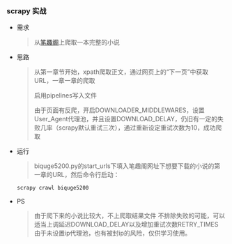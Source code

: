 ### scrapy 实战

* 需求

  > 从[笔趣阁](https://www.biquge5200.com/)上爬取一本完整的小说

* 思路

  > 从第一章节开始，xpath爬取正文，通过网页上的“下一页”中获取URL，一章一章的爬取
  >
  > 启用pipelines写入文件
  >
  > 由于页面有反爬，开启DOWNLOADER_MIDDLEWARES，设置User_Agent代理池，并且设置DOWNLOAD_DELAY，仍旧有一定的失败几率（scrapy默认重试三次），通过重新设定重试次数为10，成功爬取

* 运行
  > biquge5200.py的start_urls下填入笔趣阁网址下想要下载的小说的第一章的URL，然后命令行启动：

  ```cmd
  scrapy crawl biquge5200
  ```

* PS
  > 由于爬下来的小说比较大，不上爬取结果文件
  > 不排除失败的可能，可以适当上调延迟DOWNLOAD_DELAY以及增加重试次数RETRY_TIMES
  > 由于未设置ip代理池，也有被封ip的风险，仅供学习使用。